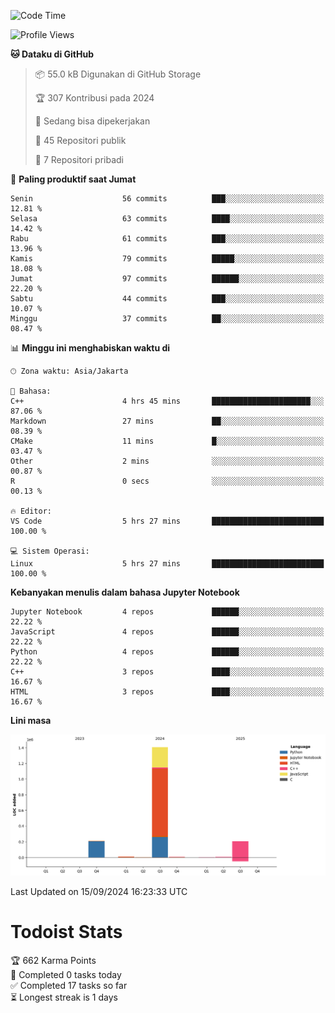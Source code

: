 <!--START_SECTION:waka-->
![Code Time](http://img.shields.io/badge/Code%20Time-35%20hrs%2056%20mins-blue)

![Profile Views](http://img.shields.io/badge/Profil%20dilihat-2-blue)

**🐱 Dataku di GitHub** 

> 📦 55.0 kB Digunakan di GitHub Storage 
 > 
> 🏆 307 Kontribusi pada 2024
 > 
> 💼 Sedang bisa dipekerjakan
 > 
> 📜 45 Repositori publik 
 > 
> 🔑 7 Repositori pribadi 
 > 
📅 **Paling produktif saat Jumat** 

```text
Senin                    56 commits          ███░░░░░░░░░░░░░░░░░░░░░░   12.81 % 
Selasa                   63 commits          ████░░░░░░░░░░░░░░░░░░░░░   14.42 % 
Rabu                     61 commits          ███░░░░░░░░░░░░░░░░░░░░░░   13.96 % 
Kamis                    79 commits          █████░░░░░░░░░░░░░░░░░░░░   18.08 % 
Jumat                    97 commits          ██████░░░░░░░░░░░░░░░░░░░   22.20 % 
Sabtu                    44 commits          ███░░░░░░░░░░░░░░░░░░░░░░   10.07 % 
Minggu                   37 commits          ██░░░░░░░░░░░░░░░░░░░░░░░   08.47 % 
```


📊 **Minggu ini menghabiskan waktu di** 

```text
🕑︎ Zona waktu: Asia/Jakarta

💬 Bahasa: 
C++                      4 hrs 45 mins       ██████████████████████░░░   87.06 % 
Markdown                 27 mins             ██░░░░░░░░░░░░░░░░░░░░░░░   08.39 % 
CMake                    11 mins             █░░░░░░░░░░░░░░░░░░░░░░░░   03.47 % 
Other                    2 mins              ░░░░░░░░░░░░░░░░░░░░░░░░░   00.87 % 
R                        0 secs              ░░░░░░░░░░░░░░░░░░░░░░░░░   00.13 % 

🔥 Editor: 
VS Code                  5 hrs 27 mins       █████████████████████████   100.00 % 

💻 Sistem Operasi: 
Linux                    5 hrs 27 mins       █████████████████████████   100.00 % 
```

**Kebanyakan menulis dalam bahasa Jupyter Notebook** 

```text
Jupyter Notebook         4 repos             ██████░░░░░░░░░░░░░░░░░░░   22.22 % 
JavaScript               4 repos             ██████░░░░░░░░░░░░░░░░░░░   22.22 % 
Python                   4 repos             ██████░░░░░░░░░░░░░░░░░░░   22.22 % 
C++                      3 repos             ████░░░░░░░░░░░░░░░░░░░░░   16.67 % 
HTML                     3 repos             ████░░░░░░░░░░░░░░░░░░░░░   16.67 % 
```



**Lini masa**

![Lines of Code chart](https://raw.githubusercontent.com/yusuf601/yusuf601/main/assets/bar_graph.png)


 Last Updated on 15/09/2024 16:23:33 UTC
<!--END_SECTION:waka-->
# Todoist Stats

<!-- TODO-IST:START -->
🏆  662 Karma Points           
🌸  Completed 0 tasks today           
✅  Completed 17 tasks so far           
⏳  Longest streak is 1 days
<!-- TODO-IST:END -->
